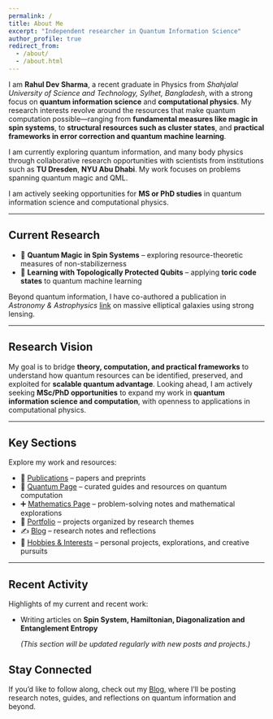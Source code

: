 ```yaml
---
permalink: /
title: About Me 
excerpt: "Independent researcher in Quantum Information Science"
author_profile: true
redirect_from: 
  - /about/
  - /about.html
---
```



I am **Rahul Dev Sharma**, a recent graduate in Physics from *Shahjalal University of Science and Technology, Sylhet, Bangladesh*, with a strong focus on **quantum information science** and **computational physics**. My research interests revolve around the resources that make quantum computation possible—ranging from **fundamental measures like magic in spin systems**, to **structural resources such as cluster states**, and **practical frameworks in error correction and quantum machine learning**.  

I am currently exploring quantum information, and many body physics through collaborative research opportunities with scientists from institutions such as **TU Dresden**, **NYU Abu Dhabi**. My work focuses on problems spanning quantum magic and QML.

I am actively seeking opportunities for **MS or PhD studies** in quantum information science and computational physics.

---

## Current Research  

- 🔹 **Quantum Magic in Spin Systems** – exploring resource-theoretic measures of non-stabilizerness
- 🔹 **Learning with Topologically Protected Qubits** – applying **toric code states** to quantum machine learning

Beyond quantum information, I have co-authored a publication in *Astronomy & Astrophysics* [link](https://doi.org/10.1051/0004-6361/202453239) on massive elliptical galaxies using strong lensing.

---

## Research Vision  

My goal is to bridge **theory, computation, and practical frameworks** to understand how quantum resources can be identified, preserved, and exploited for **scalable quantum advantage**. Looking ahead, I am actively seeking **MSc/PhD opportunities** to expand my work in **quantum information science and computation**, with openness to applications in computational physics.  

---

## Key Sections
Explore my work and resources:

- 📄 [Publications](/publications) – papers and preprints  
- 📖 [Quantum Page](/quantum) – curated guides and resources on quantum computation  
- ➕ [Mathematics Page](/mathematics) – problem-solving notes and mathematical explorations  
- 🧩 [Portfolio](/portfolio) – projects organized by research themes
- ✍️ [Blog](/year-archive/) – research notes and reflections
- 🎨 [Hobbies & Interests](/hobbies/) – personal projects, explorations, and creative pursuits

---

## Recent Activity
Highlights of my current and recent work:
- Writing articles on **Spin System, Hamiltonian, Diagonalization and Entanglement Entropy**

  *(This section will be updated regularly with new posts and projects.)* 

## Stay Connected
If you’d like to follow along, check out my [Blog](/year-archive/), where I’ll be posting research notes, guides, and reflections on quantum information and beyond.
